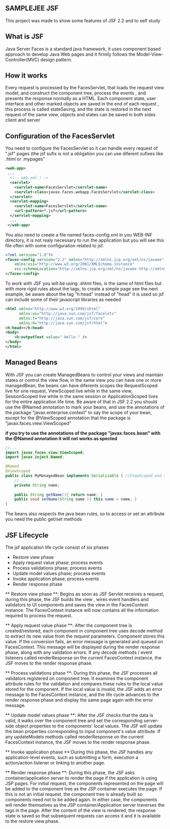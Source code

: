 ## SAMPLEJEE JSF

This project was made to show some features of JSF 2.2 and to self study

## What is JSF

Java Server Faces is a standard java framework, it  uses  component based  approach to develop Java Web pages and it firmily follows the Model-View-Controller(MVC) design pattern.

## How it works

Every request is processed by the FacesServlet, that loads the request view model, and construct the component tree, process the events , and presents the response normally as a HTML. Each component state, user interface  and other marked objects are saved in the end of each request , this process is called stateSaving, and the state is restored in the next request of the same view, objects and states can be saved in both sides client and server

## Configuration of the FacesServlet

You need to configure the FacesServlet so it can handle every request of ".jsf" pages (the jsf sufix is not a obligation you can use diferent sufixes like .html or .mypages"


```xml
<web-app>
 ...
  <!-- web.xml !-->
  <servlet>
    <servlet-name>FacesServlet</servlet-name>
    <servlet-class>javax.faces.webapp.FacesServlet</servlet-class>
  </servlet>
  <servlet-mapping>
    <servlet-name>FacesServlet</servlet-name>
    <url-pattern>*.jsf</url-pattern>
  </servlet-mapping>
  ...
 </web-app>
```

You also need to create a file named faces-config.xml in you WEB-INF directory, it is not realy necessary to run the application
but you will see this file often with some configuration related to jsf.

```xml
<?xml version="1.0"?>
<faces-config version="2.2" xmlns="http://xmlns.jcp.org/xml/ns/javaee"
	xmlns:xsi="http://www.w3.org/2001/XMLSchema-instance"
	xsi:schemaLocation="http://xmlns.jcp.org/xml/ns/javaee http://xmlns.jcp.org/xml/ns/javaee/web-facesconfig_2_2.xsd">
</faces-config>
```

To work with JSF you will be using .xhtml files, is the same of html files but with more rigid rules about the tags, to create a simple page see the next example,
be aware about the tag "h:head" instead of "head" it is used so jsf can include some of their javascript libraries as needed

```xml
<html xmlns="http://www.w3.org/1999/xhtml"
      xmlns:ui="http://java.sun.com/jsf/facelets"
      xmlns:f="http://java.sun.com/jsf/core"
      xmlns:h="http://java.sun.com/jsf/html"> 
<h:head></h:head> 
<body> 
	<h:outputText value=" Hello " />
</body> 
</html>
```
 
## Managed Beans

With JSF you can create ManagedBeans to control your views and maintain states or control the view flow, in the same view you can have one or more managedBean, the beans can have diferents scopes like RequestScoped live for one request, ViewScoped live while in the same view, SessionScoped live while in the same session or  ApplicationScoped lives for the entire application life time.
Be aware of that in JSF 2.2 you should use the @Named annotation to mark your beans, and use the annotations of the package "javax.enterprise.context" to say the scope of your bean, except for the @ViewScoped annotation that the package is "javax.faces.view.ViewScoped"

**if you try to use the annotations of the package "javax.faces.bean" with the @Named annotation it will not works as spected**	

```java
//...
import javax.faces.view.ViewScoped;
import javax.inject.Named;

@Named
@ViewScoped
public class MyManagedBean implements Serializable { //ViewScoped and SessionScoped should be serializable
	//...
	private String name;
	
	public String getName(){ return name; }
	public void setName(String name ){ this.name = name; }
}
``` 

The beans also respects the java bean rules, so to access or set an attribute you need the public get/set  methods

## JSF Lifecycle

The jsf application life cycle consist of six phases
- Restore view phase
- Apply request value phase; process events
- Process validations phase; process events
- Update model values phase; process events
- Invoke application phase; process events
- Render response phase

** Restore view phase **: Begins as soon as JSF Servlet receives a request, during this phase, the JSF builds the view , wires event handlers and validators to UI components and saves the view in the FacesContext instance. The FacesContext instance will now contains all the information required to process the request.

** Apply request value phase **: After the component tree is created/restored, each component in component tree uses decode method to extract its new value from the request parameters. Component stores this value. If the conversion fails, an error message is generated and queued on FacesContext. This message will be displayed during the render response phase, along with any validation errors.
If any decode methods / event listeners called renderResponse on the current FacesContext instance, the JSF moves to the render response phase.

** Process validations phase **: During this phase, the JSF processes all validators registered on component tree. It examines the component attribute rules for the validation and compares these rules to the local value stored for the component.
If the local value is invalid, the JSF adds an error message to the FacesContext instance, and the life cycle advances to the render response phase and display the same page again with the error message.

** Update model values phase **: After the JSF checks that the data is valid, it walks over the component tree and set the corresponding server-side object properties to the components' local values. The JSF will update the bean properties corresponding to input component's value attribute.
If any updateModels methods called renderResponse on the current FacesContext instance, the JSF moves to the render response phase.

** Invoke application phase **:During this phase, the JSF handles any application-level events, such as submitting a form, execution a action/action listener or linking to another page.

** Render response phase **: During this phase, the JSF asks container/application server to render the page if the application is using JSP pages. For initial request, the components represented on the page will be added to the component tree as the JSP container executes the page. If this is not an initial request, the component tree is already built so components need not to be added again. In either case, the components will render themselves as the JSP container/Application server traverses the tags in the page.
After the content of the view is rendered, the response state is saved so that subsequent requests can access it and it is available to the restore view phase.
